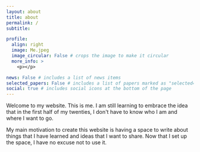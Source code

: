 ```yaml
---
layout: about
title: about
permalink: /
subtitle: 

profile:
  align: right
  image: Me.jpeg
  image_circular: False # crops the image to make it circular
  more_info: >
    <p></p>

news: False # includes a list of news items
selected_papers: False # includes a list of papers marked as "selected={true}"
social: true # includes social icons at the bottom of the page
---
```


Welcome to my website. This is me. I am still learning to embrace the idea that
in the first half of my twenties, I don't have to know who I am and where I want
to go. 

My main motivation to create this website is having a space to write about things
that I have learned and ideas that I want to share. Now that I set up the space, 
I have no excuse not to use it.



